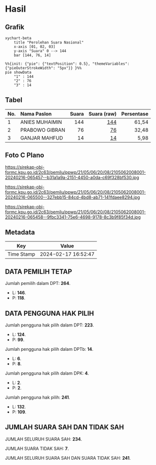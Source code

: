 # Hasil

## Grafik

```mermaid
xychart-beta
    title "Perolehan Suara Nasional"
    x-axis [01, 02, 03]
    y-axis "Suara" 0 --> 144
    bar [144, 76, 14]
```

```mermaid
%%{init: {"pie": {"textPosition": 0.5}, "themeVariables": {"pieOuterStrokeWidth": "5px"}} }%%
pie showData
    "1" : 144
    "2" : 76
    "3" : 14
```

## Tabel

| No. | Nama Paslon    | Suara | Suara (raw) | Persentase |
|:--- |:-------------- | -----:| -----------:| ----------:|
| 1   | ANIES MUHAIMIN | 144   | [144][p-1]  | 61,54      |
| 2   | PRABOWO GIBRAN | 76    | [76][p-2]   | 32,48      |
| 3   | GANJAR MAHFUD  | 14    | [14][p-3]   | 5,98       |


[p-1]: https://github.com/gigit-pemilu/pemilu-2024/blob/main/pilpres/hitung-suara/sub/21-kepulauan-riau/sub/05-kepulauan-anambas/sub/06-jemaja/sub/2008-batu-berapit/sub/001-tps/sub/paslon-1.txt
[p-2]: https://github.com/gigit-pemilu/pemilu-2024/blob/main/pilpres/hitung-suara/sub/21-kepulauan-riau/sub/05-kepulauan-anambas/sub/06-jemaja/sub/2008-batu-berapit/sub/001-tps/sub/paslon-2.txt
[p-3]: https://github.com/gigit-pemilu/pemilu-2024/blob/main/pilpres/hitung-suara/sub/21-kepulauan-riau/sub/05-kepulauan-anambas/sub/06-jemaja/sub/2008-batu-berapit/sub/001-tps/sub/paslon-3.txt

## Foto C Plano

https://sirekap-obj-formc.kpu.go.id/2c63/pemilu/ppwp/21/05/06/20/08/2105062008001-20240216-065457--b31a1a9a-2151-4450-a0da-c69f328bf530.jpg

https://sirekap-obj-formc.kpu.go.id/2c63/pemilu/ppwp/21/05/06/20/08/2105062008001-20240216-065500--327ebb15-84cd-4bd8-ab71-141fdaee8294.jpg

https://sirekap-obj-formc.kpu.go.id/2c63/pemilu/ppwp/21/05/06/20/08/2105062008001-20240216-065458--9fbc3341-75e6-4698-9178-8c3b9f85f34d.jpg


## Metadata

| Key        | Value               |
| ---------- | ------------------- |
| Time Stamp | 2024-02-17 16:52:47 |


## DATA PEMILIH TETAP

Jumlah pemilih dalam DPT: **264**.
 * L: **146**.
 * P: **118**.

## DATA PENGGUNA HAK PILIH

Jumlah pengguna hak pilih dalam DPT: **223**.
 * L: **124**.
 * P: **99**.

Jumlah pengguna hak pilih dalam DPTb: **14**.
 * L: **6**.
 * P: **8**.

Jumlah pengguna hak pilih dalam DPK: **4**.
 * L: **2**.
 * P: **2**.

Jumlah pengguna hak pilih: **241**.
 * L: **132**.
 * P: **109**.

## JUMLAH SUARA SAH DAN TIDAK SAH

JUMLAH SELURUH SUARA SAH: **234**.

JUMLAH SUARA TIDAK SAH: **7**.

JUMLAH SELURUH SUARA SAH DAN SUARA TIDAK SAH: **241**.


